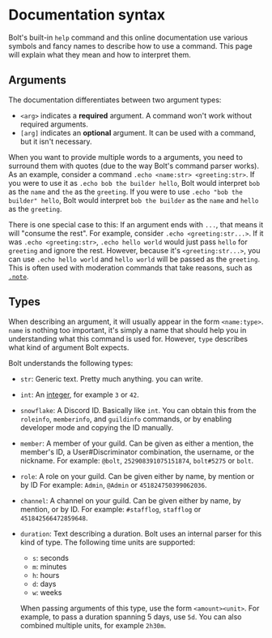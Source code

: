 # Documentation syntax
Bolt's built-in `help` command and this online documentation use various symbols and fancy names to describe how to use a command.
This page will explain what they mean and how to interpret them.

## Arguments
The documentation differentiates between two argument types:
- `<arg>` indicates a **required** argument. A command won't work without required arguments.
- `[arg]` indicates an **optional** argument. It can be used with a command, but it isn't necessary.

When you want to provide multiple words to a arguments, you need to surround them
with quotes (due to the way Bolt's command parser works). As an example, consider
a command `.echo <name:str> <greeting:str>`. If you were to use it as `.echo bob the builder hello`,
Bolt would interpret `bob` as the `name` and `the` as the `greeting`.
If you were to use `.echo "bob the builder" hello`, Bolt would interpret `bob the builder` as the `name`
and `hello` as the `greeting`.

There is one special case to this: If an argument ends with `...`, that means it will "consume the rest".
For example, consider `.echo <greeting:str...>`. If it was `.echo <greeting:str>`, `.echo hello world` would
just pass `hello` for `greeting` and ignore the rest. However, because it's `<greeting:str...>`, you can use
`.echo hello world` and `hello world` will be passed as the `greeting`. This is often used with moderation
commands that take reasons, such as [`.note`](cogs/infractions#note-ltusermembergt-ltnotestrgt).

## Types
When describing an argument, it will usually appear in the form `<name:type>`.
`name` is nothing too important, it's simply a name that should help you in understanding what
this command is used for. However, `type` describes what kind of argument Bolt expects.

Bolt understands the following types:
- `str`: Generic text. Pretty much anything. you can write.

- `int`: An [integer](https://en.wikipedia.org/wiki/Integer), for example `3` or `42`.

- `snowflake`: A Discord ID. Basically like `int`. You can obtain this from the `roleinfo`,
  `memberinfo`, and `guildinfo` commands, or by enabling developer mode and copying the ID manually.

- `member`: A member of your guild. Can be given as either a mention, the member's ID,
  a User#Discriminator combination, the username, or the nickname. For example: `@bolt`,
  `252908391075151874`, `bolt#5275` or `bolt`.

- `role`: A role on your guild. Can be given either by name, by mention or by ID
  For example: `Admin`, `@Admin` or `451824750399062036`.

- `channel`: A channel on your guild. Can be given either by name, by mention, or by ID.
  For example: `#stafflog`, `stafflog` or `451842566472859648`.

- `duration`: Text describing a duration. Bolt uses an internal parser for this kind of type.
  The following time units are supported:
  - `s`: seconds
  - `m`: minutes
  - `h`: hours
  - `d`: days
  - `w`: weeks

  When passing arguments of this type, use the form `<amount><unit>`. For example, to pass
  a duration spanning 5 days, use `5d`. You can also combined multiple units, for example `2h30m`.

